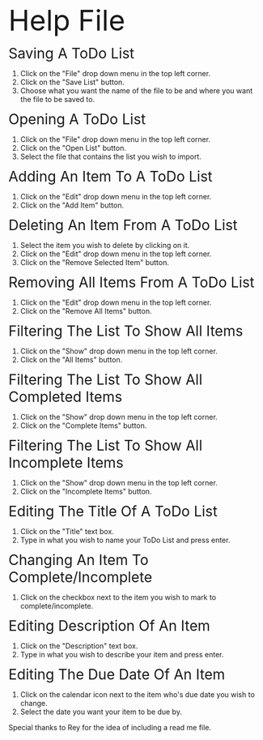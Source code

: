<span style ="font-size:4em;">Help File</span>

<span style ="font-size:2em;">Saving A ToDo List</span>
1) Click on the "File" drop down menu in the top left corner.
2) Click on the "Save List" button.
3) Choose what you want the name of the file to be and where you want the file to be saved to.

<span style ="font-size:2em;">Opening A ToDo List</span>
1) Click on the "File" drop down menu in the top left corner.
2) Click on the "Open List" button.
3) Select the file that contains the list you wish to import.

<span style ="font-size:2em;">Adding An Item To A ToDo List</span>
1) Click on the "Edit" drop down menu in the top left corner.
2) Click on the "Add Item" button.

<span style ="font-size:2em;">Deleting An Item From A ToDo List</span>
1) Select the item you wish to delete by clicking on it.
2) Click on the "Edit" drop down menu in the top left corner.
3) Click on the "Remove Selected Item" button.

<span style ="font-size:2em;">Removing All Items From A ToDo List</span>
1) Click on the "Edit" drop down menu in the top left corner.
2) Click on the "Remove All Items" button.

<span style ="font-size:2em;">Filtering The List To Show All Items</span>
1) Click on the "Show" drop down menu in the top left corner.
2) Click on the "All Items" button.

<span style ="font-size:2em;">Filtering The List To Show All Completed Items</span>
1) Click on the "Show" drop down menu in the top left corner.
2) Click on the "Complete Items" button.

<span style ="font-size:2em;">Filtering The List To Show All Incomplete Items</span>
1) Click on the "Show" drop down menu in the top left corner.
2) Click on the "Incomplete Items" button.

<span style ="font-size:2em;">Editing The Title Of A ToDo List</span>
1) Click on the "Title" text box.
2) Type in what you wish to name your ToDo List and press enter.

<span style ="font-size:2em;">Changing An Item To Complete/Incomplete</span>
1) Click on the checkbox next to the item you wish to mark to complete/incomplete.

<span style ="font-size:2em;">Editing Description Of An Item</span>
1) Click on the "Description" text box.
2) Type in what you wish to describe your item and press enter.

<span style ="font-size:2em;">Editing The Due Date Of An Item</span>
1) Click on the calendar icon next to the item who's due date you wish to change.
2) Select the date you want your item to be due by.


Special thanks to Rey for the idea of including a read me file.